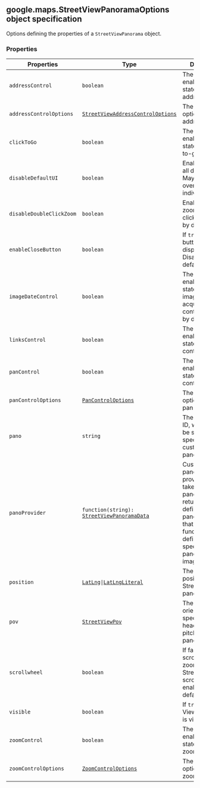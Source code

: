 <h2 id="StreetViewPanoramaOptions">
google.maps.StreetViewPanoramaOptions
object specification
</h2><p>Options defining the properties of a <code>StreetViewPanorama</code> object.</p><h3>Properties</h3><table summary="interface StreetViewPanoramaOptions - Properties" width="100%">
<thead>
<tr><th>Properties</th>
<th>Type</th>
<th>Description</th>
</tr></thead>
<tbody>
<tr>
<td><code>addressControl</code></td>
<td><code>boolean</code></td>
<td>The enabled/disabled state of the address control.</td>
</tr>
<tr>
<td><code>addressControlOptions</code></td>
<td><code><a href="https://github.com/amenadiel/google-maps-documentation/blob/master/docs/google.maps.StreetViewAddressControlOptions.md">StreetViewAddressControlOptions</a></code></td>
<td>The display options for the address control.</td>
</tr>
<tr>
<td><code>clickToGo</code></td>
<td><code>boolean</code></td>
<td>The enabled/disabled state of click-to-go.</td>
</tr>
<tr>
<td><code>disableDefaultUI</code></td>
<td><code>boolean</code></td>
<td>Enables/disables all default UI. May be overridden individually.</td>
</tr>
<tr>
<td><code>disableDoubleClickZoom</code></td>
<td><code>boolean</code></td>
<td>Enables/disables zoom on double click. Disabled by default.</td>
</tr>
<tr>
<td><code>enableCloseButton</code></td>
<td><code>boolean</code></td>
<td>If <code>true</code>, the close button is displayed. Disabled by default.</td>
</tr>
<tr>
<td><code>imageDateControl</code></td>
<td><code>boolean</code></td>
<td>The enabled/disabled state of the imagery acquisition date control. Disabled by default.</td>
</tr>
<tr>
<td><code>linksControl</code></td>
<td><code>boolean</code></td>
<td>The enabled/disabled state of the links control.</td>
</tr>
<tr>
<td><code>panControl</code></td>
<td><code>boolean</code></td>
<td>The enabled/disabled state of the pan control.</td>
</tr>
<tr>
<td><code>panControlOptions</code></td>
<td><code><a href="https://github.com/amenadiel/google-maps-documentation/blob/master/docs/google.maps.PanControlOptions.md">PanControlOptions</a></code></td>
<td>The display options for the pan control.</td>
</tr>
<tr>
<td><code>pano</code></td>
<td><code>string</code></td>
<td>The panorama ID, which should be set when specifying a custom panorama.</td>
</tr>
<tr>
<td><code>panoProvider</code></td>
<td><code>function(string): <a href="https://github.com/amenadiel/google-maps-documentation/blob/master/docs/google.maps.StreetViewPanoramaData.md">StreetViewPanoramaData</a></code></td>
<td>Custom panorama provider, which takes a string pano id and returns an object defining the panorama given that id. This function must be defined to specify custom panorama imagery.</td>
</tr>
<tr>
<td><code>position</code></td>
<td><code><a href="https://github.com/amenadiel/google-maps-documentation/blob/master/docs/google.maps.LatLng.md">LatLng</a>|<a href="https://github.com/amenadiel/google-maps-documentation/blob/master/docs/google.maps.LatLngLiteral.md">LatLngLiteral</a></code></td>
<td>The <code>LatLng</code> position of the Street View panorama.</td>
</tr>
<tr>
<td><code>pov</code></td>
<td><code><a href="https://github.com/amenadiel/google-maps-documentation/blob/master/docs/google.maps.StreetViewPov.md">StreetViewPov</a></code></td>
<td>The camera orientation, specified as heading and pitch, for the panorama.</td>
</tr>
<tr>
<td><code>scrollwheel</code></td>
<td><code>boolean</code></td>
<td>If false, disables scrollwheel zooming in Street View. The scrollwheel is enabled by default.</td>
</tr>
<tr>
<td><code>visible</code></td>
<td><code>boolean</code></td>
<td>If <code>true</code>, the Street View panorama is visible on load.</td>
</tr>
<tr>
<td><code>zoomControl</code></td>
<td><code>boolean</code></td>
<td>The enabled/disabled state of the zoom control.</td>
</tr>
<tr>
<td><code>zoomControlOptions</code></td>
<td><code><a href="https://github.com/amenadiel/google-maps-documentation/blob/master/docs/google.maps.ZoomControlOptions.md">ZoomControlOptions</a></code></td>
<td>The display options for the zoom control.</td>
</tr>
</tbody>
</table>